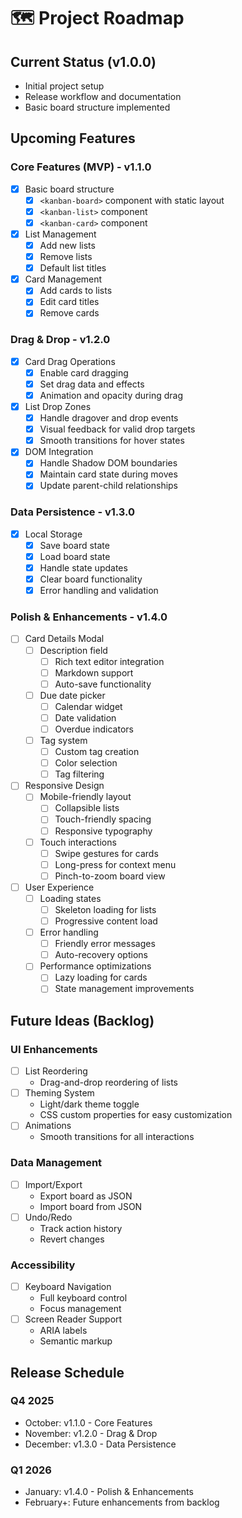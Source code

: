 # 🗺️ Project Roadmap

## Current Status (v1.0.0)

- Initial project setup
- Release workflow and documentation
- Basic board structure implemented

## Upcoming Features

### Core Features (MVP) - v1.1.0

- [x] Basic board structure
  - [x] `<kanban-board>` component with static layout
  - [x] `<kanban-list>` component
  - [x] `<kanban-card>` component
- [x] List Management
  - [x] Add new lists
  - [x] Remove lists
  - [x] Default list titles
- [x] Card Management
  - [x] Add cards to lists
  - [x] Edit card titles
  - [x] Remove cards

### Drag & Drop - v1.2.0

- [x] Card Drag Operations
  - [x] Enable card dragging
  - [x] Set drag data and effects
  - [x] Animation and opacity during drag
- [x] List Drop Zones
  - [x] Handle dragover and drop events
  - [x] Visual feedback for valid drop targets
  - [x] Smooth transitions for hover states
- [x] DOM Integration
  - [x] Handle Shadow DOM boundaries
  - [x] Maintain card state during moves
  - [x] Update parent-child relationships

### Data Persistence - v1.3.0

- [x] Local Storage
  - [x] Save board state
  - [x] Load board state
  - [x] Handle state updates
  - [x] Clear board functionality
  - [x] Error handling and validation

### Polish & Enhancements - v1.4.0

- [ ] Card Details Modal
  - [ ] Description field
    - [ ] Rich text editor integration
    - [ ] Markdown support
    - [ ] Auto-save functionality
  - [ ] Due date picker
    - [ ] Calendar widget
    - [ ] Date validation
    - [ ] Overdue indicators
  - [ ] Tag system
    - [ ] Custom tag creation
    - [ ] Color selection
    - [ ] Tag filtering
- [ ] Responsive Design
  - [ ] Mobile-friendly layout
    - [ ] Collapsible lists
    - [ ] Touch-friendly spacing
    - [ ] Responsive typography
  - [ ] Touch interactions
    - [ ] Swipe gestures for cards
    - [ ] Long-press for context menu
    - [ ] Pinch-to-zoom board view
- [ ] User Experience
  - [ ] Loading states
    - [ ] Skeleton loading for lists
    - [ ] Progressive content load
  - [ ] Error handling
    - [ ] Friendly error messages
    - [ ] Auto-recovery options
  - [ ] Performance optimizations
    - [ ] Lazy loading for cards
    - [ ] State management improvements

## Future Ideas (Backlog)

### UI Enhancements

- [ ] List Reordering
  - Drag-and-drop reordering of lists
- [ ] Theming System
  - Light/dark theme toggle
  - CSS custom properties for easy customization
- [ ] Animations
  - Smooth transitions for all interactions

### Data Management

- [ ] Import/Export
  - Export board as JSON
  - Import board from JSON
- [ ] Undo/Redo
  - Track action history
  - Revert changes

### Accessibility

- [ ] Keyboard Navigation
  - Full keyboard control
  - Focus management
- [ ] Screen Reader Support
  - ARIA labels
  - Semantic markup

## Release Schedule

### Q4 2025

- October: v1.1.0 - Core Features
- November: v1.2.0 - Drag & Drop
- December: v1.3.0 - Data Persistence

### Q1 2026

- January: v1.4.0 - Polish & Enhancements
- February+: Future enhancements from backlog
